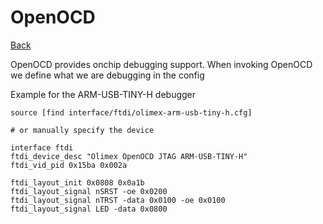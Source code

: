 # OpenOCD

[Back](./digital-design.md)

OpenOCD provides onchip debugging support. When invoking OpenOCD we define what we are debugging in the config

Example for the ARM-USB-TINY-H debugger

```
source [find interface/ftdi/olimex-arm-usb-tiny-h.cfg]

# or manually specify the device

interface ftdi
ftdi_device_desc "Olimex OpenOCD JTAG ARM-USB-TINY-H"
ftdi_vid_pid 0x15ba 0x002a

ftdi_layout_init 0x0808 0x0a1b
ftdi_layout_signal nSRST -oe 0x0200
ftdi_layout_signal nTRST -data 0x0100 -oe 0x0100
ftdi_layout_signal LED -data 0x0800

```
